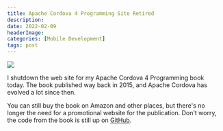 ```yaml
---
title: Apache Cordova 4 Programming Site Retired
description: 
date: 2022-02-09
headerImage: 
categories: [Mobile Development]
tags: post
---
```


![](/images/AC4P-160.png)

I shutdown the web site for my Apache Cordova 4 Programming book today. The book published way back in 2015, and Apache Cordova has evolved a lot since then.

You can still buy the book on Amazon and other places, but there's no longer the need for a promotional website for the publication. Don't worry, the code from the book is still up on [GitHub](https://github.com/johnwargo/ac4p).